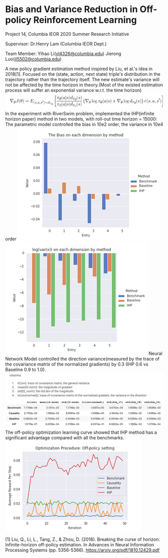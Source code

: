 # Bias and Variance Reduction in Off-policy Reinforcement Learning
Project 14, Columbia IEOR 2020 Summer Research Initiative

Supervisor: Dr.Henry Lam (Columbia IEOR Dept.)

Team Member: Yihao Li(yl4326@columbia.edu)
             Jierong Luo(jl5502@columbia.edu)
             
A new policy gradient estimation method inspired by Liu, et al.'s idea in 2018[1]. Focused on the (state, action, next state) triple's distribution in the trajectory rather than the trajectory itself. The new estimate's variance will not be affected by the time horizon in theory.(Most of the existed estimation process will suffer an exponential variance w.r.t. the time horizon)
![New Estimation Method](visualization/formula.png)
In the experiment with RiverSwim problem, implemented the IHP(infinite horizon paper) method in two models, with roll-out time horizon = 15000:
The parametric model controlled the bias in 10e2 order, the variance in 10e4 order
![Parametric Bias](visualization/parametric_image_bias.png)
![Parametric Variance](visualization/parametric_image_variance.png)
Neural Network Model controlled the direction variance(measured by the trace of the covariance matrix of the normalized gradients) by 0.3 (IHP 0.6 vs Baseline 0.9 to 1.0).
![NN_variance](visualization/variance_data.png)
The off-policy optimization learning curve showed that IHP method has a significant advantage compared with all the benchmarks.
![NN_Optimization](visualization/off-policy_optimization.png)


[1] Liu, Q., Li, L., Tang, Z., & Zhou, D. (2018). Breaking the curse of horizon: Infinite-horizon off-policy estimation. In Advances in Neural Information Processing Systems (pp. 5356-5366). https://arxiv.org/pdf/1810.12429.pdf 
